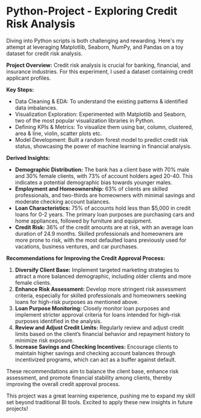 # Python-Project -  Exploring Credit Risk Analysis 

Diving into Python scripts is both challenging and rewarding. Here's my attempt at leveraging Matplotlib, Seaborn, NumPy, and Pandas on a toy dataset for credit risk analysis.

**Project Overview:** Credit risk analysis is crucial for banking, financial, and insurance industries. For this experiment, I used a dataset containing credit applicant profiles. 

**Key Steps:**
-	Data Cleaning & EDA: To understand the existing patterns & identified data imbalances.
-	Visualization Exploration: Experimented with Matplotlib and Seaborn, two of the most popular visualization libraries in Python.
-	Defining KPIs & Metrics: To visualize them using bar, column, clustered, area & line, violin, scatter plots etc.
-	Model Development: Built a random forest model to predict credit risk status, showcasing the power of machine learning in financial analysis.

**Derived Insights:**
- **Demographic Distribution:** The bank has a client base with 70% male and 30% female clients, with 73% of account holders aged 20-40. This indicates a potential demographic bias towards younger males.
- **Employment and Homeownership:** 63% of clients are skilled professionals, and two-thirds are homeowners with minimal savings and moderate checking account balances.
- **Loan Characteristics:** 75% of accounts hold less than $5,000 in credit loans for 0-2 years. The primary loan purposes are purchasing cars and home appliances, followed by furniture and equipment.
- **Credit Risk:** 36% of the credit amounts are at risk, with an average loan duration of 24.9 months. Skilled professionals and homeowners are more prone to risk, with the most defaulted loans previously used for vacations, business ventures, and car purchases.

**Recommendations for Improving the Credit Approval Process:**
1. **Diversify Client Base:** Implement targeted marketing strategies to attract a more balanced demographic, including older clients and more female clients.
2. **Enhance Risk Assessment:** Develop more stringent risk assessment criteria, especially for skilled professionals and homeowners seeking loans for high-risk purposes as mentioned above.
4. **Loan Purpose Monitoring:** Closely monitor loan purposes and implement stricter approval criteria for loans intended for high-risk purposes identified in the analysis.
5. **Review and Adjust Credit Limits:** Regularly review and adjust credit limits based on the client’s financial behavior and repayment history to minimize risk exposure.
6. **Increase Savings and Checking Incentives:** Encourage clients to maintain higher savings and checking account balances through incentivized programs, which can act as a buffer against default.

These recommendations aim to balance the client base, enhance risk assessment, and promote financial stability among clients, thereby improving the overall credit approval process.

This project was a great learning experience, pushing me to expand my skill set beyond traditional BI tools. Excited to apply these new insights in future projects!

